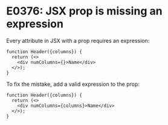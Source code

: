# E0376: JSX prop is missing an expression

Every attribute in JSX with a prop requires an expression:

```javascript-jsx
function Header({columns}) {
  return (<>
    <div numColumns={}>Name</div>
  </>);
}
```

To fix the mistake, add a valid expression to the prop:

```javascript-jsx
function Header({columns}) {
  return (<>
    <div numColumns={columns}>Name</div>
  </>);
}
```